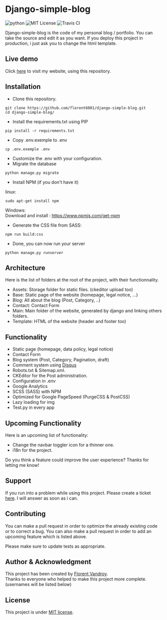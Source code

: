# Django-simple-blog
![python](https://img.shields.io/badge/Language-Python-blueviolet)
![MIT License](https://img.shields.io/npm/l/all-contributors.svg?style=flat)
![Travis CI](https://api.travis-ci.com/florent6001/django-simple-blog.png?branch=master)

Django-simple-blog is the code of my personal blog / portfolio. You can take the source and edit it as you want. 
If you deploy this project in production, i just ask you to change the html template.

## Live demo
Click [here](https://florent-vandroy.fr/) to visit my website, using this repository.

## Installation
- Clone this repository.
```
git clone https://github.com/florent6001/django-simple-blog.git
cd django-simple-blog/
```
- Install the requirements.txt using PIP
```
pip install -r requirements.txt
```
- Copy .env.exemple to .env
```
cp .env.exemple .env
```
- Customize the .env with your configuration.
- Migrate the database
```
python manage.py migrate
```
- Install NPM (if you don't have it) 
  
linux:
```
sudo apt-get install npm
```
Windows:  
Download and install : https://www.npmjs.com/get-npm

- Generate the CSS file from SASS:
```
npm run build:css
```
- Done, you can now run your server
```
python manage.py runserver
```

## Architecture
Here is the list of folders at the root of the project, with their functionnality.

- Assets: Storage folder for static files. (ckeditor upload too)
- Base: Static page of the website (homepage, legal notice, ...)
- Blog: All about the blog (Post, Category, ..)
- Contact: Contact Form
- Main: Main folder of the website, generated by django and linking others folders.
- Template: HTML of the website (header and footer too)

## Functionality
- Static page (homepage, data policy, legal notice)
- Contact Form
- Blog system (Post, Category, Pagination, draft)
- Comment system using [Disqus](https://disqus.com/)
- Robots.txt & Sitemap.xml.
- CKEditor for the Post administration.
- Configuration in .env
- Google Analytics
- SCSS (SASS) with NPM
- Optimized for Google PageSpeed (PurgeCSS & PostCSS)
- Lazy loading for img
- Test.py in every app

## Upcoming Functionality
Here is an upcoming list of functionality: 

- Change the navbar toggler icon for a thinner one.
- i18n for the project.

Do you think a feature could improve the user experience? Thanks for letting me know!

## Support
If you run into a problem while using this project. Please create a ticket [here](https://github.com/florent6001/django-simple-blog/issues). I will answer as soon as i can.

## Contributing
You can make a pull request in order to optimize the already existing code or to correct a bug.
You can also make a pull request in order to add an upcoming feature which is listed above. 
 
Please make sure to update tests as appropriate.

## Author & Acknowledgment
This project has been created by [Florent Vandroy](https://florent-vandroy.fr/).  
Thanks to everyone who helped to make this project more complete. (usernames will be listed below)

## License
This project is under [MIT license](https://choosealicense.com/licenses/mit/).
